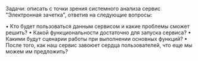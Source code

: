 
Задачи: описать с точки зрения системного анализа сервис "Электронная зачетка", ответив на следующие вопросы:

• Кто будет пользоваться данным сервисом и какие проблемы сможет
решить?
• Какой функциональности достаточно для запуска сервиса?
• Какими будут сценарии работы при выполнении основных функций?
• После того, как наш сервис завоюет сердца пользователей, что еще мы
можем им предложить?

